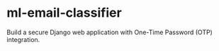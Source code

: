 # ml-email-classifier
Build a secure Django web application with One-Time Password (OTP) integration.
